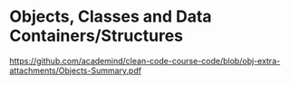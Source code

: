 # Objects, Classes and Data Containers/Structures

https://github.com/academind/clean-code-course-code/blob/obj-extra-attachments/Objects-Summary.pdf
